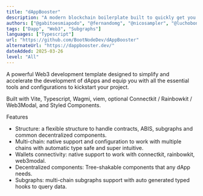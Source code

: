 ```yaml
---
title: "dAppBooster"
description: "A modern blockchain boilerplate built to quickly get you started with your next project."
authors: ["@gabitoesmiapodo", "@fernandomg", "@nicosampler", "@luchobonatti", "@paterson1", "@tloffler"]
tags: ["Dapp", "Web3", "Subgraphs"]
languages: ["Typescript"]
url: "https://github.com/BootNodeDev/dAppBooster"
alternateUrl: "https://dappbooster.dev/"
dateAdded: 2025-03-26
level: "All"
---
```


A powerful Web3 development template designed to simplify and accelerate the development of dApps and equip you with all the essential tools and configurations to kickstart your project.
  
Built with Vite, Typescript, Wagmi, viem, optional Connectkit / Rainbowkit / Web3Modal, and Styled Components.

Features

  - Structure: a flexible structure to handle contracts, ABIS, subgraphs and common decentralized components.
  - Multi-chain: native support and configuration to work with multiple chains with automatic type safe and super intuitive.
  - Wallets connectivity: native support to work with connectkit, rainbowkit, web3modal.
  - Decentralized components: Tree-shakable components that any dApp needs.
  - Subgraphs: multi-chain subgraphs support with auto generated typed hooks to query data.
